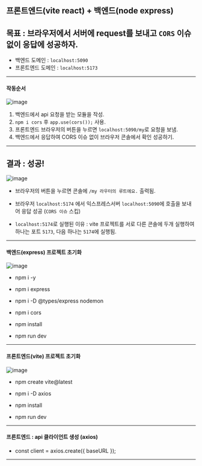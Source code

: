## 프론트엔드(vite react) + 백엔드(node express)

## 목표 : 브라우저에서 서버에 request를 보내고 `CORS` 이슈 없이 응답에 성공하자.

- 백엔드 도메인 : `localhost:5090`
- 프론트엔드 도메인 : `localhost:5173`

---

#### 작동순서

![image](https://github.com/user-attachments/assets/403199ec-b6c6-4be5-8d04-ee57dd05de09)

1. 백엔드에서 api 요청을 받는 모듈을 작성.
2. `npm i cors` 후 `app.use(cors());` 사용.
3. 프론트엔드 브라우저의 버튼을 누르면 `localhost:5090/my`로 요청을 보냄.
4. 백엔드에서 응답하여 CORS 이슈 없이 브라우저 콘솔에서 확인 성공하기.

---

## 결과 : 성공!

![image](https://github.com/user-attachments/assets/391552fd-0b8d-49d8-a8a0-ff56776c9a90)

- 브라우저의 버튼을 누르면 콘솔에 `/my 라우터의 루트에요.` 출력됨.

- 브라우저 `localhost:5174` 에서 익스프레스서버 `localhost:5090`에 호출을 보내어 응답 성공 (`CORS 이슈` 스킵)

- `localhost:5174`로 실행된 이유 : vite 프로젝트를 서로 다른 콘솔에 두개 실행하여 하나는 포트 `5173`, 다음 하나는 `5174`에 실행됨.

---

#### 백엔드(express) 프로젝트 초기화

![image](https://github.com/user-attachments/assets/89ddf69c-c73a-4a47-9e86-b8596869a624)

- npm i -y

- npm i express

- npm i -D @types/express nodemon

- npm i cors

- npm install

- npm run dev

---

#### 프론트엔드(vite) 프로젝트 초기화

![image](https://github.com/user-attachments/assets/007e91e0-4e8b-447e-a32d-d67ffe7408e3)


- npm create vite@latest

- npm i -D axios

- npm install

- npm run dev

---

#### 프론트엔드 : api 클라이언트 생성 (axios)

- const client = axios.create({ baseURL });

---
